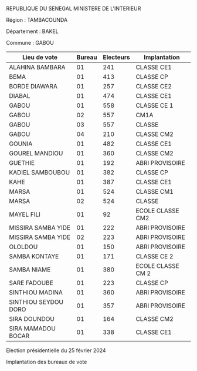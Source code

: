 REPUBLIQUE DU SENEGAL MINISTERE DE L'INTERIEUR

Région : TAMBACOUNDA

Département : BAKEL

Commune : GABOU

| Lieu de vote | Bureau | Electeurs | Implantation |
| - | - | - | - |
| ALAHINA BAMBARA | 01 | 241 | CLASSE CE1 |
| BEMA | 01 | 413 | CLASSE CP |
| BORDE DIAWARA | 01 | 257 | CLASSE CE2 |
| DIABAL | 01 | 474 | CLASSE CE1 |
| GABOU | 01 | 558 | CLASSE CE 1 |
| GABOU | 02 | 557 | CM1A |
| GABOU | 03 | 557 | CLASSE |
| GABOU | 04 | 210 | CLASSE CM2 |
| GOUNIA | 01 | 482 | CLASSE CE1 |
| GOUREL MANDIOU | 01 | 360 | CLASSE CM2 |
| GUETHIE | 01 | 192 | ABRI PROVISOIRE |
| KADIEL SAMBOUBOU | 01 | 382 | CLASSE CP |
| KAHE | 01 | 387 | CLASSE CE1 |
| MARSA | 01 | 524 | CLASSE CM1 |
| MARSA | 02 | 524 | CLASSE |
| MAYEL FILI | 01 | 92 | ECOLE CLASSE CM2 |
| MISSIRA SAMBA YIDE | 01 | 222 | ABRI PROVISOIRE |
| MISSIRA SAMBA YIDE | 02 | 223 | ABRI PROVISOIRE |
| OLOLDOU | 01 | 150 | ABRI PROVISOIRE |
| SAMBA KONTAYE | 01 | 171 | CLASSE CE 2 |
| SAMBA NIAME | 01 | 380 | ECOLE CLASSE CM 2 |
| SARE FADOUBE | 01 | 223 | CLASSE CP |
| SINTHIOU MADINA | 01 | 360 | ABRI PROVISOIRE |
| SINTHIOU SEYDOU DORO | 01 | 357 | ABRI PROVISOIRE |
| SIRA DOUNDOU | 01 | 164 | CLASSE CM2 |
| SIRA MAMADOU BOCAR | 01 | 338 | CLASSE CE1 |

<!-- PageNumber="6/14" -->

Election présidentielle du 25 février 2024

Implantation des bureaux de vote
